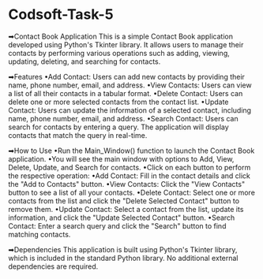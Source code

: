 # Codsoft-Task-5

➡Contact Book Application
This is a simple Contact Book application developed using Python's Tkinter library. It allows users to manage their contacts by performing various operations such as adding, viewing, updating, deleting, and searching for contacts.

➡Features
•Add Contact: Users can add new contacts by providing their name, phone number, email, and address.
•View Contacts: Users can view a list of all their contacts in a tabular format.
•Delete Contact: Users can delete one or more selected contacts from the contact list.
•Update Contact: Users can update the information of a selected contact, including name, phone number, email, and address.
•Search Contact: Users can search for contacts by entering a query. The application will display contacts that match the query in real-time.

➡How to Use
•Run the Main_Window() function to launch the Contact Book application.
•You will see the main window with options to Add, View, Delete, Update, and Search for contacts.
•Click on each button to perform the respective operation:
•Add Contact: Fill in the contact details and click the "Add to Contacts" button.
•View Contacts: Click the "View Contacts" button to see a list of all your contacts.
•Delete Contact: Select one or more contacts from the list and click the "Delete Selected Contact" button to remove them.
•Update Contact: Select a contact from the list, update its information, and click the "Update Selected Contact" button.
•Search Contact: Enter a search query and click the "Search" button to find matching contacts.

➡Dependencies
This application is built using Python's Tkinter library, which is included in the standard Python library. No additional external dependencies are required.
